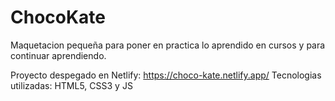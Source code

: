 # ChocoKate

Maquetacion pequeña para poner en practica lo aprendido en cursos y para continuar aprendiendo.


Proyecto despegado en Netlify: https://choco-kate.netlify.app/
Tecnologias utilizadas: HTML5, CSS3 y JS
